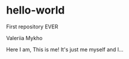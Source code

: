 # hello-world
First repository EVER

Valeriia Mykho

Here I am, This is me! 
It's just me myself and I...
